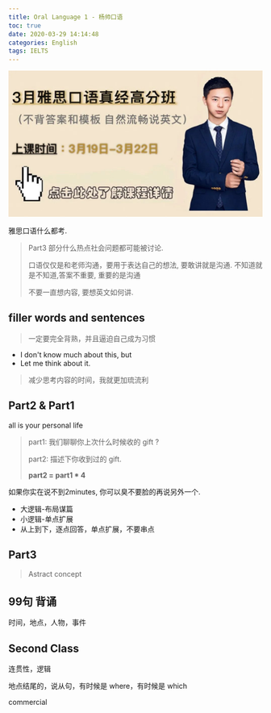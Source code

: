 ```yaml
---
title: Oral Language 1 - 杨帅口语
toc: true
date: 2020-03-29 14:14:48
categories: English
tags: IELTS
---
```


<img src="/images/IELTS/oral/yang-1-logo.jpeg" width="550" alt="2020.3.19杨帅口语高分班"/>

<!-- more -->


雅思口语什么都考. 

> Part3 部分什么热点社会问题都可能被讨论.
> 
> 口语仅仅是和老师沟通，要用于表达自己的想法, 要敢讲就是沟通. 不知道就是不知道,答案不重要, 重要的是沟通
> 
> 不要一直想内容, 要想英文如何讲.

## filler words and sentences

> 一定要完全背熟，并且逼迫自己成为习惯

- I don't know much about this,  but
- Let me think about it.

> 减少思考内容的时间，我就更加琉流利

## Part2 & Part1

all is your personal life

> part1: 我们聊聊你上次什么时候收的 gift ?
>
> part2: 描述下你收到过的 gift.
>
> **part2 = part1 * 4**

如果你实在说不到2minutes, 你可以臭不要脸的再说另外一个.

- 大逻辑-布局谋篇
- 小逻辑-单点扩展
- 从上到下，逐点回答，单点扩展，不要串点

## Part3

> Astract concept

## 99句 背诵

时间，地点，人物，事件 

## Second Class

连贯性，逻辑

地点结尾的，说从句，有时候是 where，有时候是 which

commercial